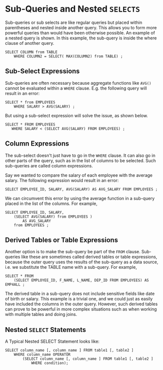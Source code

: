 # Sub-Queries and Nested `SELECTS`
Sub-queries or sub selects are like regular queries but placed within parentheses and nested inside another query. This allows you to form more powerful queries than would have been otherwise possible. An example of a nested query is shown. In this example, the sub-query is inside the where clause of another query.
```
SELECT COLUMN from TABLE
    WHERE COLUMN2 = SELECT( MAX(COLUMN2) from TABLE) ;
```

## Sub-Select Expressions
Sub-queries are often necessary because aggregate functions like `AVG()` cannot be evaluated within a `WHERE` clause. E.g. the following query will result in an error:

```
SELECT * from EMPLOYEES
    WHERE SALARY > AVG(SALARY) ;
```

But using a sub-select expression will solve the issue, as shown below.
```
SELECT * FROM EMPLOYEES
   WHERE SALARY < (SELECT AVG(SALARY) FROM EMPLOYEES) ;
```

## Column Expressions
The sub-select doesn't just have to go in the `WHERE` clause. It can also go in other parts of the query, such as in the list of columns to be selected. Such sub-queries are called column expressions.

Say we wanted to compare the salary of each employee with the average salary. The following expression would result in an error:
```
SELECT EMPLOYEE_ID, SALARY, AVG(SALARY) AS AVG_SALARY FROM EMPLOYEES ;
```

We can circumvent this error by using the average function in a sub-query placed in the list of the columns. For example,
```
SELECT EMPLOYEE_ID, SALARY, 
    (SELECT AVG(SALARY) from EMPLOYEES ) 
    	AS AVG_SALARY 
    from EMPLOYEES ;
```

## Derived Tables or Table Expressions
Another option is to make the sub-query be part of the `FROM` clause. Sub-queries like these are sometimes called derived tables or table expressions, because the outer query uses the results of the sub-query as a data source, i.e. we substitute the TABLE name with a sub-query. For example,
```
SELECT * FROM 
    (SELECT EMPLOYEE_ID, F_NAME, L_NAME, DEP_ID FROM EMPLOYEES) AS EMP4ALL ; 
```

The derived table in a sub-query does not include sensitive fields like date of birth or salary. This example is a trivial one, and we could just as easily have included the columns in the outer query. However, such derived tables can prove to be powerful in more complex situations such as when working with multiple tables and doing joins.

## Nested `SELECT` Statements
A Typical Nested SELECT Statement looks like:
```
SELECT column_name [, column_name ] FROM table1 [, table2 ]
	WHERE column_name OPERATOR
		(SELECT column_name [, column_name ] FROM table1 [, table2 ]
			WHERE condition);
```

